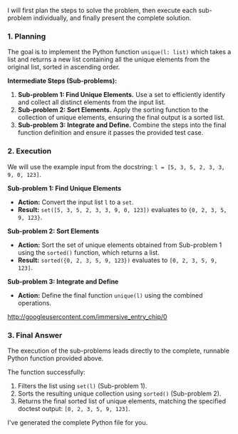 I will first plan the steps to solve the problem, then execute each sub-problem individually, and finally present the complete solution.

### 1. Planning

The goal is to implement the Python function `unique(l: list)` which takes a list and returns a new list containing all the unique elements from the original list, sorted in ascending order.

**Intermediate Steps (Sub-problems):**

1.  **Sub-problem 1: Find Unique Elements.** Use a set to efficiently identify and collect all distinct elements from the input list.
2.  **Sub-problem 2: Sort Elements.** Apply the sorting function to the collection of unique elements, ensuring the final output is a sorted list.
3.  **Sub-problem 3: Integrate and Define.** Combine the steps into the final function definition and ensure it passes the provided test case.

### 2. Execution

We will use the example input from the docstring: `l = [5, 3, 5, 2, 3, 3, 9, 0, 123]`.

**Sub-problem 1: Find Unique Elements**
* **Action:** Convert the input list `l` to a `set`.
* **Result:** `set([5, 3, 5, 2, 3, 3, 9, 0, 123])` evaluates to `{0, 2, 3, 5, 9, 123}`.

**Sub-problem 2: Sort Elements**
* **Action:** Sort the set of unique elements obtained from Sub-problem 1 using the `sorted()` function, which returns a list.
* **Result:** `sorted({0, 2, 3, 5, 9, 123})` evaluates to `[0, 2, 3, 5, 9, 123]`.

**Sub-problem 3: Integrate and Define**
* **Action:** Define the final function `unique(l)` using the combined operations.


http://googleusercontent.com/immersive_entry_chip/0

### 3. Final Answer

The execution of the sub-problems leads directly to the complete, runnable Python function provided above.

The function successfully:
1.  Filters the list using `set(l)` (Sub-problem 1).
2.  Sorts the resulting unique collection using `sorted()` (Sub-problem 2).
3.  Returns the final sorted list of unique elements, matching the specified doctest output: `[0, 2, 3, 5, 9, 123]`.

I've generated the complete Python file for you.